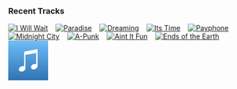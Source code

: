 ### Recent Tracks
[<img src='https://lastfm.freetls.fastly.net/i/u/300x300/d08ead1880d14e7b9437fdfe4e541f66.png' width='16%' height='16%' alt='I Will Wait'>](https://www.last.fm/music/mumford%2b%2526%2bsons/_/i%2bwill%2bwait)&nbsp;&nbsp;&nbsp;&nbsp;[<img src='https://lastfm.freetls.fastly.net/i/u/300x300/d21b3431b5804ca5a7bc90be51dde292.png' width='16%' height='16%' alt='Paradise'>](https://www.last.fm/music/coldplay/_/paradise)&nbsp;&nbsp;&nbsp;&nbsp;[<img src='https://lastfm.freetls.fastly.net/i/u/300x300/99091aee8b5b47a9c740edae61864f44.png' width='16%' height='16%' alt='Dreaming'>](https://www.last.fm/music/smallpools/_/dreaming)&nbsp;&nbsp;&nbsp;&nbsp;[<img src='https://lastfm.freetls.fastly.net/i/u/300x300/ecae82853b784726c7e2c4e2ba55a4fd.png' width='16%' height='16%' alt='Its Time'>](https://www.last.fm/music/imagine%2bdragons/_/it%2527s%2btime)&nbsp;&nbsp;&nbsp;&nbsp;[<img src='https://lastfm.freetls.fastly.net/i/u/300x300/caad5e3030e9bdeee7b4075641b516ee.png' width='16%' height='16%' alt='Payphone'>](https://www.last.fm/music/maroon%2b5/_/payphone)&nbsp;&nbsp;&nbsp;&nbsp;<br>[<img src='https://lastfm.freetls.fastly.net/i/u/300x300/9636b4b70d6a4aed99ba42859a9d3297.png' width='16%' height='16%' alt='Midnight City'>](https://www.last.fm/music/m83/_/midnight%2bcity)&nbsp;&nbsp;&nbsp;&nbsp;[<img src='https://lastfm.freetls.fastly.net/i/u/300x300/61fe67ac1045c545a57bfc81da022f91.png' width='16%' height='16%' alt='A-Punk'>](https://www.last.fm/music/vampire%2bweekend/_/a-punk)&nbsp;&nbsp;&nbsp;&nbsp;[<img src='https://lastfm.freetls.fastly.net/i/u/300x300/bebe11f4ddf3dee473b26c7e2d5c9ff6.png' width='16%' height='16%' alt='Aint It Fun'>](https://www.last.fm/music/paramore/_/ain%2527t%2bit%2bfun)&nbsp;&nbsp;&nbsp;&nbsp;[<img src='https://lastfm.freetls.fastly.net/i/u/300x300/f4cb471c1c534f1eb5952c4ab83d693a.png' width='16%' height='16%' alt='Ends of the Earth'>](https://www.last.fm/music/lord%2bhuron/_/ends%2bof%2bthe%2bearth)&nbsp;&nbsp;&nbsp;&nbsp;[<img src='https://github.com/atfinke/atfinke/blob/master/placeholder.jpeg?raw=true' width='16%' height='16%' alt='Cornfield Chase'>](https://www.last.fm/music/hans%2bzimmer/_/cornfield%2bchase)&nbsp;&nbsp;&nbsp;&nbsp;<br>